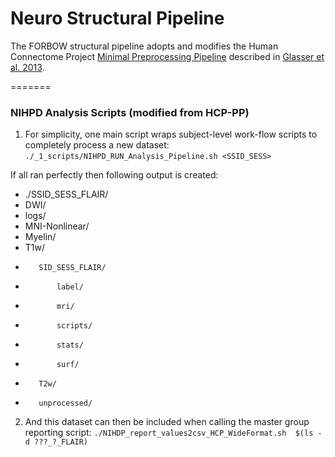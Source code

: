 # Neuro Structural Pipeline

The FORBOW structural pipeline adopts and modifies the Human Connectome Project [Minimal Preprocessing Pipeline](https://github.com/Washington-University/HCPpipelines) described in [Glasser et al. 2013](https://pubmed.ncbi.nlm.nih.gov/23668970/).

=======


### NIHPD Analysis Scripts (modified from HCP-PP)

1. For simplicity, one main script wraps subject-level work-flow scripts to completely process a new dataset:
`./_1_scripts/NIHPD_RUN_Analysis_Pipeline.sh <SSID_SESS>`

If all ran perfectly then following output is created: 
- ./SSID_SESS_FLAIR/
-    DWI/
-    logs/
-    MNI-Nonlinear/
-    Myelin/
-    T1w/
-        SID_SESS_FLAIR/
-            label/
-            mri/
-            scripts/
-            stats/
-            surf/
-        T2w/
-        unprocessed/

2. And this dataset can then be included when calling the master group reporting script:
`./NIHDP_report_values2csv_HCP_WideFormat.sh  $(ls -d ???_?_FLAIR)`

